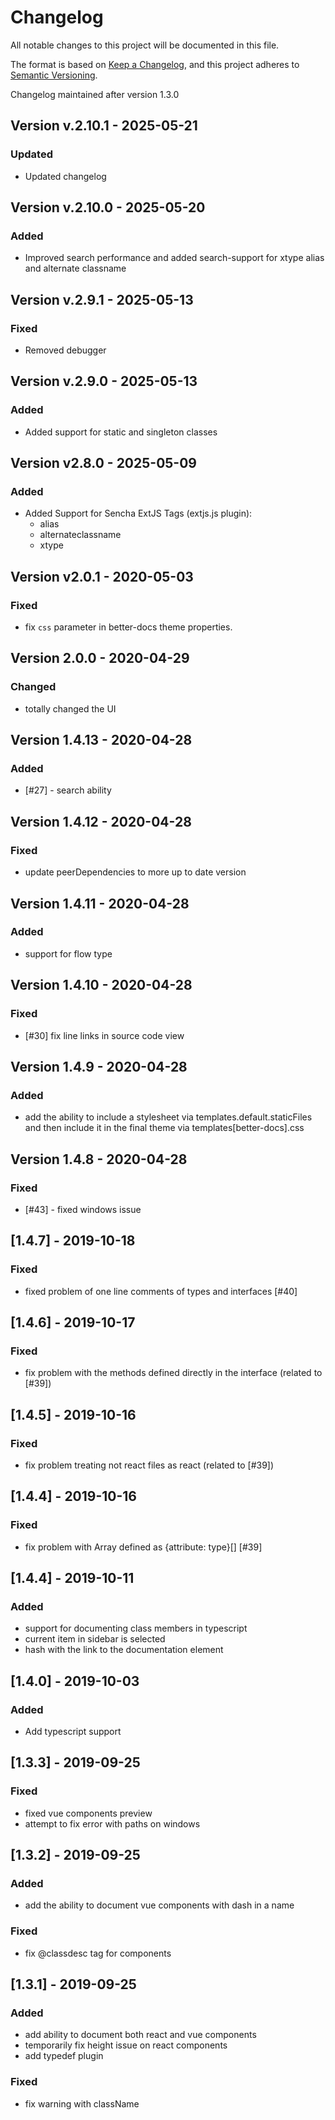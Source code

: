 # Changelog
All notable changes to this project will be documented in this file.

The format is based on [Keep a Changelog](https://keepachangelog.com/en/1.0.0/),
and this project adheres to [Semantic Versioning](https://semver.org/spec/v2.0.0.html).

Changelog maintained after version 1.3.0

## Version v.2.10.1 - 2025-05-21

### Updated

- Updated changelog

## Version v.2.10.0 - 2025-05-20

### Added

- Improved search performance and added search-support for xtype alias and alternate classname

## Version v.2.9.1 - 2025-05-13

### Fixed

- Removed debugger

## Version v.2.9.0 - 2025-05-13

### Added

- Added support for static and singleton classes

## Version v2.8.0 - 2025-05-09

### Added

- Added Support for Sencha ExtJS Tags (extjs.js plugin):
  - alias
  - alternateclassname
  - xtype

## Version v2.0.1 - 2020-05-03

### Fixed

- fix `css` parameter in better-docs theme properties.

## Version 2.0.0 - 2020-04-29

### Changed

- totally changed the UI

## Version 1.4.13 - 2020-04-28

### Added

- [#27] - search ability

## Version 1.4.12 - 2020-04-28

### Fixed

- update peerDependencies to more up to date version

## Version 1.4.11 - 2020-04-28

### Added

- support for flow type

## Version 1.4.10 - 2020-04-28

### Fixed

- [#30] fix line links in source code view

## Version 1.4.9 - 2020-04-28

### Added

- add the ability to include a stylesheet via templates.default.staticFiles and then include it in the final theme via templates[better-docs].css

## Version 1.4.8 - 2020-04-28

### Fixed

- [#43] - fixed windows issue

## [1.4.7] - 2019-10-18

### Fixed

- fixed problem of one line comments of types and interfaces [#40]


## [1.4.6] - 2019-10-17

### Fixed

- fix problem with the methods defined directly in the interface (related to [#39])

## [1.4.5] - 2019-10-16

### Fixed

- fix problem treating not react files as react (related to [#39])

## [1.4.4] - 2019-10-16

### Fixed

- fix problem with Array defined as {attribute: type}[] [#39]

## [1.4.4] - 2019-10-11

### Added
- support for documenting class members in typescript
- current item in sidebar is selected
- hash with the link to the documentation element

## [1.4.0] - 2019-10-03

### Added
- Add typescript support

## [1.3.3] - 2019-09-25
### Fixed
- fixed vue components preview
- attempt to fix error with paths on windows

## [1.3.2] - 2019-09-25
### Added
- add the ability to document vue components with dash in a name
### Fixed
- fix @classdesc tag for components

## [1.3.1] - 2019-09-25
### Added
- add ability to document both react and vue components
- temporarily fix height issue on react components
- add typedef plugin
### Fixed
- fix warning with className